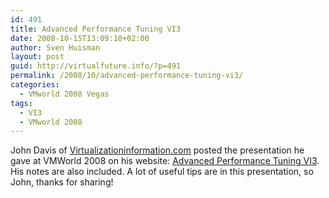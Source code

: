 ```yaml
---
id: 491
title: Advanced Performance Tuning VI3
date: 2008-10-15T13:09:10+02:00
author: Sven Huisman
layout: post
guid: http://virtualfuture.info/?p=491
permalink: /2008/10/advanced-performance-tuning-vi3/
categories:
  - VMworld 2008 Vegas
tags:
  - VI3
  - VMworld 2008
---
```

John Davis of <a title="Virtualizationinformation.com" href="http://www.Virtualizationinformation.com" target="_blank">Virtualizationinformation.com</a> posted the presentation he gave at VMWorld 2008 on his website: <a title="Advanced Performance tuning VI3" href="http://virtualizationinformation.com/?p=381" target="_blank">Advanced Performance Tuning VI3</a>. His notes are also included. A lot of useful tips are in this presentation, so John, thanks for sharing!
